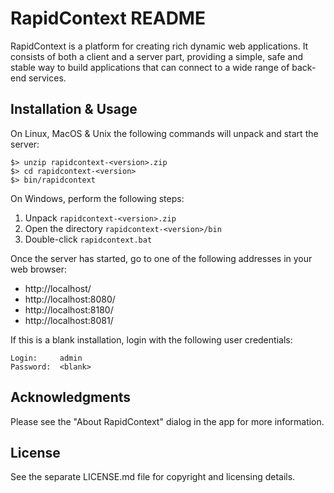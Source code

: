 RapidContext README
===================

RapidContext is a platform for creating rich dynamic web applications.
It consists of both a client and a server part, providing a simple,
safe and stable way to build applications that can connect to a wide
range of back-end services.


Installation & Usage
--------------------
On Linux, MacOS & Unix the following commands will unpack and start
the server:

    $> unzip rapidcontext-<version>.zip
    $> cd rapidcontext-<version>
    $> bin/rapidcontext

On Windows, perform the following steps:

  1. Unpack `rapidcontext-<version>.zip`
  2. Open the directory `rapidcontext-<version>/bin`
  3. Double-click `rapidcontext.bat`

Once the server has started, go to one of the following addresses
in your web browser:

  - http://localhost/
  - http://localhost:8080/
  - http://localhost:8180/
  - http://localhost:8081/

If this is a blank installation, login with the following user
credentials:

    Login:     admin
    Password:  <blank>


Acknowledgments
---------------
Please see the "About RapidContext" dialog in the app for more
information.


License
-------
See the separate LICENSE.md file for copyright and licensing
details.
